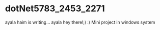 # dotNet5783_2453_2271
ayala haim is writing...
ayala hey there!;) :)
Mini project in windows system 
